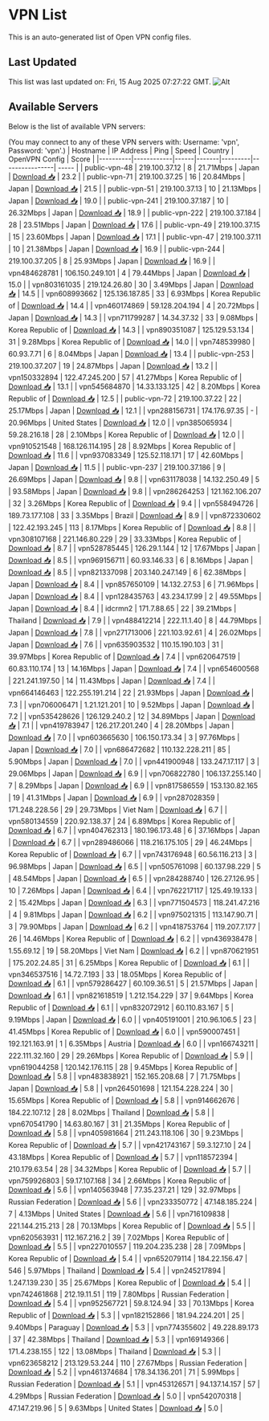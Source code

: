 # VPN List

This is an auto-generated list of Open VPN config files.

## Last Updated

This list was last updated on: Fri, 15 Aug 2025 07:27:22 GMT.
![Alt](https://repobeats.axiom.co/api/embed/186b98318ef1479477931607c1ad7d823f12451f.svg "Repobeats analytics image")

## Available Servers

Below is the list of available VPN servers:

(You may connect to any of these VPN servers with: Username: 'vpn', Password: 'vpn'.)
| Hostname | IP Address | Ping | Speed | Country | OpenVPN Config | Score |
|----------|------------|------|-------|---------|----------------| ----- |
| public-vpn-48 | 219.100.37.12 | 8 | 21.71Mbps | Japan | [Download 📥](./configs/server_0_JP.ovpn) | 23.2 |
| public-vpn-71 | 219.100.37.25 | 16 | 20.84Mbps | Japan | [Download 📥](./configs/server_1_JP.ovpn) | 21.5 |
| public-vpn-51 | 219.100.37.13 | 10 | 21.13Mbps | Japan | [Download 📥](./configs/server_2_JP.ovpn) | 19.0 |
| public-vpn-241 | 219.100.37.187 | 10 | 26.32Mbps | Japan | [Download 📥](./configs/server_3_JP.ovpn) | 18.9 |
| public-vpn-222 | 219.100.37.184 | 28 | 23.51Mbps | Japan | [Download 📥](./configs/server_4_JP.ovpn) | 17.6 |
| public-vpn-49 | 219.100.37.15 | 15 | 23.60Mbps | Japan | [Download 📥](./configs/server_5_JP.ovpn) | 17.1 |
| public-vpn-47 | 219.100.37.11 | 10 | 21.38Mbps | Japan | [Download 📥](./configs/server_6_JP.ovpn) | 16.9 |
| public-vpn-244 | 219.100.37.205 | 8 | 25.93Mbps | Japan | [Download 📥](./configs/server_7_JP.ovpn) | 16.9 |
| vpn484628781 | 106.150.249.101 | 4 | 79.44Mbps | Japan | [Download 📥](./configs/server_8_JP.ovpn) | 15.0 |
| vpn803161035 | 219.124.26.80 | 30 | 3.49Mbps | Japan | [Download 📥](./configs/server_9_JP.ovpn) | 14.5 |
| vpn608993662 | 125.136.187.85 | 33 | 6.93Mbps | Korea Republic of | [Download 📥](./configs/server_10_KR.ovpn) | 14.4 |
| vpn460174869 | 59.128.204.194 | 4 | 20.72Mbps | Japan | [Download 📥](./configs/server_11_JP.ovpn) | 14.3 |
| vpn711799287 | 14.34.37.32 | 33 | 9.08Mbps | Korea Republic of | [Download 📥](./configs/server_12_KR.ovpn) | 14.3 |
| vpn890351087 | 125.129.53.134 | 31 | 9.28Mbps | Korea Republic of | [Download 📥](./configs/server_13_KR.ovpn) | 14.0 |
| vpn748539980 | 60.93.7.71 | 6 | 8.04Mbps | Japan | [Download 📥](./configs/server_14_JP.ovpn) | 13.4 |
| public-vpn-253 | 219.100.37.207 | 19 | 24.87Mbps | Japan | [Download 📥](./configs/server_15_JP.ovpn) | 13.2 |
| vpn150332894 | 122.47.245.200 | 57 | 41.27Mbps | Korea Republic of | [Download 📥](./configs/server_16_KR.ovpn) | 13.1 |
| vpn545684870 | 14.33.133.125 | 42 | 8.20Mbps | Korea Republic of | [Download 📥](./configs/server_17_KR.ovpn) | 12.5 |
| public-vpn-72 | 219.100.37.22 | 22 | 25.17Mbps | Japan | [Download 📥](./configs/server_18_JP.ovpn) | 12.1 |
| vpn288156731 | 174.176.97.35 | - | 20.96Mbps | United States | [Download 📥](./configs/server_19_US.ovpn) | 12.0 |
| vpn385065934 | 59.28.216.18 | 28 | 2.10Mbps | Korea Republic of | [Download 📥](./configs/server_20_KR.ovpn) | 12.0 |
| vpn910521548 | 168.126.114.195 | 28 | 8.92Mbps | Korea Republic of | [Download 📥](./configs/server_21_KR.ovpn) | 11.6 |
| vpn937083349 | 125.52.118.171 | 17 | 42.60Mbps | Japan | [Download 📥](./configs/server_22_JP.ovpn) | 11.5 |
| public-vpn-237 | 219.100.37.186 | 9 | 26.69Mbps | Japan | [Download 📥](./configs/server_23_JP.ovpn) | 9.8 |
| vpn631178038 | 14.132.250.49 | 5 | 93.58Mbps | Japan | [Download 📥](./configs/server_24_JP.ovpn) | 9.8 |
| vpn286264253 | 121.162.106.207 | 32 | 3.26Mbps | Korea Republic of | [Download 📥](./configs/server_25_KR.ovpn) | 9.4 |
| vpn558494726 | 189.73.177.108 | 33 | 3.35Mbps | Brazil | [Download 📥](./configs/server_26_BR.ovpn) | 8.9 |
| vpn872330602 | 122.42.193.245 | 113 | 8.17Mbps | Korea Republic of | [Download 📥](./configs/server_27_KR.ovpn) | 8.8 |
| vpn308107168 | 221.146.80.229 | 29 | 33.33Mbps | Korea Republic of | [Download 📥](./configs/server_28_KR.ovpn) | 8.7 |
| vpn528785445 | 126.29.1.144 | 12 | 17.67Mbps | Japan | [Download 📥](./configs/server_29_JP.ovpn) | 8.5 |
| vpn969156711 | 60.93.146.33 | 6 | 8.16Mbps | Japan | [Download 📥](./configs/server_30_JP.ovpn) | 8.5 |
| vpn821337098 | 203.140.247.149 | 6 | 62.38Mbps | Japan | [Download 📥](./configs/server_31_JP.ovpn) | 8.4 |
| vpn857650109 | 14.132.27.53 | 6 | 71.96Mbps | Japan | [Download 📥](./configs/server_32_JP.ovpn) | 8.4 |
| vpn128435763 | 43.234.17.99 | 2 | 49.55Mbps | Japan | [Download 📥](./configs/server_33_JP.ovpn) | 8.4 |
| idcrmn2 | 171.7.88.65 | 22 | 39.21Mbps | Thailand | [Download 📥](./configs/server_34_TH.ovpn) | 7.9 |
| vpn488412214 | 222.11.1.40 | 8 | 44.79Mbps | Japan | [Download 📥](./configs/server_35_JP.ovpn) | 7.8 |
| vpn271713006 | 221.103.92.61 | 4 | 26.02Mbps | Japan | [Download 📥](./configs/server_36_JP.ovpn) | 7.6 |
| vpn635903532 | 110.15.190.103 | 31 | 39.97Mbps | Korea Republic of | [Download 📥](./configs/server_37_KR.ovpn) | 7.4 |
| vpn620647519 | 60.83.110.174 | 13 | 14.16Mbps | Japan | [Download 📥](./configs/server_38_JP.ovpn) | 7.4 |
| vpn654600568 | 221.241.197.50 | 14 | 11.43Mbps | Japan | [Download 📥](./configs/server_39_JP.ovpn) | 7.4 |
| vpn664146463 | 122.255.191.214 | 22 | 21.93Mbps | Japan | [Download 📥](./configs/server_40_JP.ovpn) | 7.3 |
| vpn706006471 | 1.21.121.201 | 10 | 9.52Mbps | Japan | [Download 📥](./configs/server_41_JP.ovpn) | 7.2 |
| vpn535428626 | 126.129.240.2 | 12 | 34.89Mbps | Japan | [Download 📥](./configs/server_42_JP.ovpn) | 7.1 |
| vpn419783947 | 126.217.201.240 | 4 | 28.20Mbps | Japan | [Download 📥](./configs/server_43_JP.ovpn) | 7.0 |
| vpn603665630 | 106.150.173.34 | 3 | 97.76Mbps | Japan | [Download 📥](./configs/server_44_JP.ovpn) | 7.0 |
| vpn686472682 | 110.132.228.211 | 85 | 5.90Mbps | Japan | [Download 📥](./configs/server_45_JP.ovpn) | 7.0 |
| vpn441900948 | 133.247.17.117 | 3 | 29.06Mbps | Japan | [Download 📥](./configs/server_46_JP.ovpn) | 6.9 |
| vpn706822780 | 106.137.255.140 | 7 | 8.29Mbps | Japan | [Download 📥](./configs/server_47_JP.ovpn) | 6.9 |
| vpn817586559 | 153.130.82.165 | 19 | 41.31Mbps | Japan | [Download 📥](./configs/server_48_JP.ovpn) | 6.9 |
| vpn287028359 | 171.248.228.56 | 29 | 29.73Mbps | Viet Nam | [Download 📥](./configs/server_49_VN.ovpn) | 6.7 |
| vpn580134559 | 220.92.138.37 | 24 | 6.89Mbps | Korea Republic of | [Download 📥](./configs/server_50_KR.ovpn) | 6.7 |
| vpn404762313 | 180.196.173.48 | 6 | 37.16Mbps | Japan | [Download 📥](./configs/server_51_JP.ovpn) | 6.7 |
| vpn289486066 | 118.216.175.105 | 29 | 46.24Mbps | Korea Republic of | [Download 📥](./configs/server_52_KR.ovpn) | 6.7 |
| vpn743176948 | 60.56.116.213 | 3 | 96.98Mbps | Japan | [Download 📥](./configs/server_53_JP.ovpn) | 6.5 |
| vpn505761098 | 60.137.98.229 | 5 | 48.54Mbps | Japan | [Download 📥](./configs/server_54_JP.ovpn) | 6.5 |
| vpn284288740 | 126.27.126.95 | 10 | 7.26Mbps | Japan | [Download 📥](./configs/server_55_JP.ovpn) | 6.4 |
| vpn762217117 | 125.49.19.133 | 2 | 15.42Mbps | Japan | [Download 📥](./configs/server_56_JP.ovpn) | 6.3 |
| vpn771504573 | 118.241.47.216 | 4 | 9.81Mbps | Japan | [Download 📥](./configs/server_57_JP.ovpn) | 6.2 |
| vpn975021315 | 113.147.90.71 | 3 | 79.90Mbps | Japan | [Download 📥](./configs/server_58_JP.ovpn) | 6.2 |
| vpn418753764 | 119.207.7.177 | 26 | 14.46Mbps | Korea Republic of | [Download 📥](./configs/server_59_KR.ovpn) | 6.2 |
| vpn436938478 | 1.55.69.12 | 19 | 58.20Mbps | Viet Nam | [Download 📥](./configs/server_60_VN.ovpn) | 6.2 |
| vpn870621951 | 175.202.24.85 | 31 | 6.25Mbps | Korea Republic of | [Download 📥](./configs/server_61_KR.ovpn) | 6.1 |
| vpn346537516 | 14.72.7.193 | 33 | 18.05Mbps | Korea Republic of | [Download 📥](./configs/server_62_KR.ovpn) | 6.1 |
| vpn579286427 | 60.109.36.51 | 5 | 21.57Mbps | Japan | [Download 📥](./configs/server_63_JP.ovpn) | 6.1 |
| vpn821618519 | 1.212.154.229 | 37 | 9.64Mbps | Korea Republic of | [Download 📥](./configs/server_64_KR.ovpn) | 6.1 |
| vpn832072912 | 60.110.83.167 | 5 | 9.19Mbps | Japan | [Download 📥](./configs/server_65_JP.ovpn) | 6.0 |
| vpn405191001 | 210.96.106.5 | 23 | 41.45Mbps | Korea Republic of | [Download 📥](./configs/server_66_KR.ovpn) | 6.0 |
| vpn590007451 | 192.121.163.91 | 1 | 6.35Mbps | Austria | [Download 📥](./configs/server_67_AT.ovpn) | 6.0 |
| vpn166743211 | 222.111.32.160 | 29 | 29.26Mbps | Korea Republic of | [Download 📥](./configs/server_68_KR.ovpn) | 5.9 |
| vpn619044258 | 120.142.176.115 | 28 | 9.45Mbps | Korea Republic of | [Download 📥](./configs/server_69_KR.ovpn) | 5.8 |
| vpn483838921 | 152.165.208.68 | 7 | 71.75Mbps | Japan | [Download 📥](./configs/server_70_JP.ovpn) | 5.8 |
| vpn264501698 | 121.154.228.224 | 30 | 15.65Mbps | Korea Republic of | [Download 📥](./configs/server_71_KR.ovpn) | 5.8 |
| vpn914662676 | 184.22.107.12 | 28 | 8.02Mbps | Thailand | [Download 📥](./configs/server_72_TH.ovpn) | 5.8 |
| vpn670541790 | 14.63.80.167 | 31 | 21.35Mbps | Korea Republic of | [Download 📥](./configs/server_73_KR.ovpn) | 5.8 |
| vpn405981664 | 211.243.118.106 | 30 | 9.23Mbps | Korea Republic of | [Download 📥](./configs/server_74_KR.ovpn) | 5.7 |
| vpn421743167 | 59.3.127.10 | 24 | 43.18Mbps | Korea Republic of | [Download 📥](./configs/server_75_KR.ovpn) | 5.7 |
| vpn118572394 | 210.179.63.54 | 28 | 34.32Mbps | Korea Republic of | [Download 📥](./configs/server_76_KR.ovpn) | 5.7 |
| vpn759926803 | 59.17.107.168 | 34 | 2.66Mbps | Korea Republic of | [Download 📥](./configs/server_77_KR.ovpn) | 5.6 |
| vpn140563948 | 77.35.237.21 | 129 | 32.97Mbps | Russian Federation | [Download 📥](./configs/server_78_RU.ovpn) | 5.6 |
| vpn233350772 | 47.148.185.224 | 7 | 4.13Mbps | United States | [Download 📥](./configs/server_79_US.ovpn) | 5.6 |
| vpn716109838 | 221.144.215.213 | 28 | 70.13Mbps | Korea Republic of | [Download 📥](./configs/server_80_KR.ovpn) | 5.5 |
| vpn620563931 | 112.167.216.2 | 39 | 7.02Mbps | Korea Republic of | [Download 📥](./configs/server_81_KR.ovpn) | 5.5 |
| vpn227010557 | 119.204.235.238 | 28 | 7.09Mbps | Korea Republic of | [Download 📥](./configs/server_82_KR.ovpn) | 5.4 |
| vpn652079114 | 184.22.156.47 | 546 | 5.97Mbps | Thailand | [Download 📥](./configs/server_83_TH.ovpn) | 5.4 |
| vpn245217894 | 1.247.139.230 | 35 | 25.67Mbps | Korea Republic of | [Download 📥](./configs/server_84_KR.ovpn) | 5.4 |
| vpn742461868 | 212.19.11.51 | 119 | 7.80Mbps | Russian Federation | [Download 📥](./configs/server_85_RU.ovpn) | 5.4 |
| vpn952567721 | 59.8.124.94 | 33 | 70.13Mbps | Korea Republic of | [Download 📥](./configs/server_86_KR.ovpn) | 5.3 |
| vpn182152866 | 181.94.224.201 | 25 | 9.40Mbps | Paraguay | [Download 📥](./configs/server_87_PY.ovpn) | 5.3 |
| vpn774355602 | 49.228.89.173 | 37 | 42.38Mbps | Thailand | [Download 📥](./configs/server_88_TH.ovpn) | 5.3 |
| vpn169149366 | 171.4.238.155 | 122 | 13.08Mbps | Thailand | [Download 📥](./configs/server_89_TH.ovpn) | 5.3 |
| vpn623658212 | 213.129.53.244 | 110 | 27.67Mbps | Russian Federation | [Download 📥](./configs/server_90_RU.ovpn) | 5.2 |
| vpn461374684 | 178.34.136.201 | 71 | 5.99Mbps | Russian Federation | [Download 📥](./configs/server_91_RU.ovpn) | 5.1 |
| vpn453126571 | 94.137.14.157 | 57 | 4.29Mbps | Russian Federation | [Download 📥](./configs/server_92_RU.ovpn) | 5.0 |
| vpn542070318 | 47.147.219.96 | 5 | 9.63Mbps | United States | [Download 📥](./configs/server_93_US.ovpn) | 5.0 |
